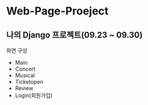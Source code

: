 # Web-Page-Proeject
## 나의 Django 프로젝트(09.23 ~ 09.30)

화면 구성
* Main
* Concert
* Musical
* Ticketopen
* Review
* Login(회원가입)
